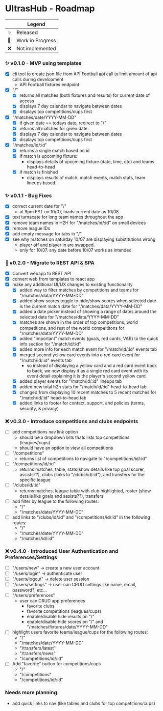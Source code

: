# UltrasHub - Roadmap

|                | Legend           |
| -------------- | ---------------- |
| :sparkles:     | Released         |
| :construction: | Work in Progress |
| :x:            | Not implemented  |

### :sparkles: v0.1.0 - MVP using templates

- [x] cli tool to create json file from API Football api call to limit amount of api calls during development
  - API Football fixtures endpoint
- [x] "/"
  - [x] returns all matches (both fixtures and results) for current date of access
  - [x] displays 7 day calendar to navigate between dates
  - [x] displays top competitions/cups first
- [x] "/matches/date/YYYY-MM-DD"
  - [x] if given date == todays date, redirect to "/"
  - [x] returns all matches for given date.
  - [x] displays 7 day calendar to navigate between dates
  - [x] displays top competitions/cups first
- [x] "/matches/id/:id"
  - [x] returns a single match based on id
  - [x] if match is upcoming fixture:
    - displays details of upcoming fixture (date, time, etc) and teams head-to-head
  - [x] if match is finished
    - displays results of match, match events, match stats, team lineups based.

### :sparkles: v0.1.1 - Bug Fixes

- [x] correct current date for "/"
  - at 9pm EST on 10/07, loads current date as 10/08
- [x] text turnacate for long team names throughout the app
- [x] remove team names in H2H for "/matches/id/:id" on small devices
- [x] remove league IDs
- [x] add empty message for tabs in "/"
- [x] see why matches on saturday 10/07 are displaying substitutions wrong
  - player off and player in are swapped.
  - only for 10/07. any date before 10/07 works as intended

### :construction: v0.2.0 - Migrate to REST API & SPA

- [x] Convert webapp to REST API
- [x] convert web from templates to react app
- [x] make any additional UI/UX changes to existing functionality
  - [x] added way to filter matches by competitions and teams for "/matches/data/YYYY-MM-DD"
  - [x] added show scores toggle to hide/show scores when selected date is the current match date for "/matches/data/YYYY-MM-DD"
  - [x] added a date picker instead of showing a range of dates around the selected date for "/matches/data/YYYY-MM-DD"
  - [x] matches are shown in the order of top competitions, world competitions, and rest of the world compeititons for "/matches/data/YYYY-MM-DD"
  - [x] added "important" match events (goals, red cards, VAR) to the quick info section for "/match/id/:id"
  - [x] added more info for each match event for "/match/id/:id" events tab
  - [x] merged second yellow card events into a red card event for "/match/id/:id" events tab
    - so instead of displaying a yellow card and a red card event back to back, we now display it as a single red card event with its event detail explaining it is the player's second yellow card.
  - [x] added player events for "/match/id/:id" lineups tab
  - [x] added new total h2h stats for "/match/id/:id" head-to-head tab
  - [x] changed from displaying 10 recent matches to 5 recent matches for "/match/id/:id" head-to-head tab
  - [x] added links to footer for contact, support, and policies (terms, security, & privacy)

### :x: v0.3.0 - Introduce competitions and clubs endpoints

- [ ] add competitions nav link option
  - should be a dropdown lists thats lists top competitions (leagues/cups)
  - should have an option to view all competitions
- [ ] "/competitions"
  - returns list of competitions to navigate to "/competitions/id/:id"
- [ ] "/competitions/id/:id"
  - returns matches, table, stats(show details like top goal scorer, assists??), clubs (links to "/clubs/id/:id"), and transfers for the specific league
- [ ] "/clubs/id/:id"
  - returns matches, league table with club highlighted, roster (show details like goals and assists??), transfers
- [ ] add filter by league to the following routes:
  - "/"
  - "/matches/date/YYYY-MM-DD"
- [ ] add links to "/clubs/id/:id" and "/competitions/id/:id" in the following routes:
  - "/"
  - "/matches/date/YYYY-MM-DD"
  - "/matches/id/:id"

### :x: v0.4.0 - Introduced User Authentication and Preferences/Settings

- [ ] "/users/new" -> create a new user account
- [ ] "/users/login" -> authenticate user
- [ ] "/users/logout" -> delete user session
- [ ] "/users/settings" -> user can CRUD settings like name, email, password?, etc...
- [ ] "/users/preferences"
  - user can CRUD app preferences
    - favorite clubs
    - favorite competitions (leagues/cups)
    - enable/disable hide results on "/"
    - enable/disable hide scores on "/" and "/matches/fixtures/date/YYYY-MM-DD"
- [ ] highlight users favorite teams/league/cups for the following routes:
  - "/"
  - "/matches/date/YYYY-MM-DD"
  - "/transfers/latest"
  - "/transfers/news"
  - "/competitions/id/:id"
- [ ] Add "favorite" button for competitions/cups
  - "/"
  - "/competitions"
  - "/competitions/id/:id"

### Needs more planning

- add quick links to nav (like tables and clubs for top competitions/cups)
